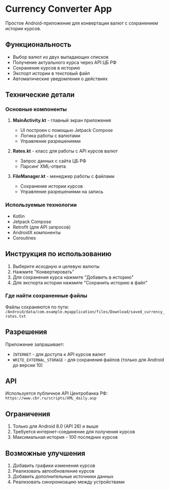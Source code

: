 # Currency Converter App

Простое Android-приложение для конвертации валют с сохранением истории курсов.

## Функциональность

- Выбор валют из двух выпадающих списков
- Получение актуального курса через API ЦБ РФ
- Сохранение курсов в историю
- Экспорт истории в текстовый файл
- Автоматические уведомления о действиях

## Технические детали

### Основные компоненты

1. **MainActivity.kt** - главный экран приложения
   - UI построен с помощью Jetpack Compose
   - Логика работы с валютами
   - Управление разрешениями

2. **Rates.kt** - класс для работы с API курсов валют
   - Запрос данных с сайта ЦБ РФ
   - Парсинг XML-ответа

3. **FileManager.kt** - менеджер работы с файлами
   - Сохранение истории курсов
   - Управление разрешениями на запись

### Используемые технологии

- Kotlin
- Jetpack Compose
- Retrofit (для API запросов)
- AndroidX компоненты
- Coroutines

## Инструкция по использованию

1. Выберите исходную и целевую валюты
2. Нажмите "Конвертировать"
3. Для сохранения курса нажмите "Добавить в историю"
4. Для экспорта истории нажмите "Сохранить историю в файл"

### Где найти сохраненные файлы

Файлы сохраняются по пути:
`/Android/data/com.example.myapplication/files/Download/saved_currency_rates.txt`

## Разрешения

Приложение запрашивает:
- `INTERNET` - для доступа к API курсов валют
- `WRITE_EXTERNAL_STORAGE` - для сохранения файлов (только для Android до версии 10)

## API

Используется публичное API Центробанка РФ:
`https://www.cbr.ru/scripts/XML_daily.asp`

## Ограничения

1. Только для Android 8.0 (API 26) и выше
2. Требуется интернет-соединение для получения курсов
3. Максимальная история - 100 последних курсов

## Возможные улучшения

1. Добавить графики изменения курсов
2. Реализовать автообновление курсов
3. Добавить дополнительные источники данных
4. Реализовать синхронизацию между устройствами
